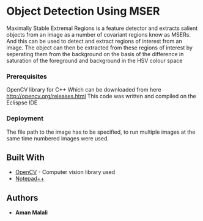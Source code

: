 # Object Detection Using MSER

Maximally Stable Extremal Regions is a feature detector and extracts salient objects from an image as a number of covariant regions know as MSERs. And this can be used to detect and extract regions of interest from an image. The object can then be extracted from these regions of interest by seperating them from the background on the basis of the difference in saturation of the foreground and background in the HSV colour space
 
### Prerequisites
OpenCV library for C++ Which can be downloaded from here http://opencv.org/releases.html
This code was written and compiled on the Eclispse IDE

### Deployment
The file path to the image has to be specified, to run multiple images at the same time numbered images were used.

## Built With

* [OpenCV](http://docs.opencv.org/2.4/) - Computer vision library used
* [Notepad++](https://notepad-plus-plus.org/) 

## Authors

* **Aman Malali** 
